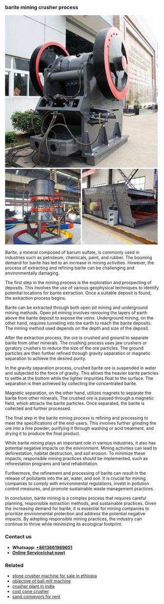 <h3>barite mining crusher process</h3><img src='1702952910.jpg' alt=''><p>Barite, a mineral composed of barium sulfate, is commonly used in industries such as petroleum, chemicals, paint, and rubber. The booming demand for barite has led to an increase in mining activities. However, the process of extracting and refining barite can be challenging and environmentally damaging.</p><p>The first step in the mining process is the exploration and prospecting of deposits. This involves the use of various geophysical techniques to identify potential locations for barite extraction. Once a suitable deposit is found, the extraction process begins.</p><p>Barite can be extracted through both open pit mining and underground mining methods. Open pit mining involves removing the layers of earth above the barite deposit to expose the veins. Underground mining, on the other hand, requires tunneling into the earth to reach the barite deposits. The mining method used depends on the depth and size of the deposit.</p><p>After the extraction process, the ore is crushed and ground to separate barite from other minerals. The crushing process uses jaw crushers or gyratory crushers to reduce the size of the ore particles. The ground particles are then further refined through gravity separation or magnetic separation to achieve the desired purity.</p><p>In the gravity separation process, crushed barite ore is suspended in water and subjected to the force of gravity. This allows the heavier barite particles to settle at the bottom while the lighter impurities float to the surface. The separation is then achieved by collecting the concentrated barite.</p><p>Magnetic separation, on the other hand, utilizes magnets to separate the barite from other minerals. The crushed ore is passed through a magnetic field, which attracts the barite particles. Once separated, the barite is collected and further processed.</p><p>The final step in the barite mining process is refining and processing to meet the specifications of the end-users. This involves further grinding the ore into a fine powder, purifying it through washing or acid treatment, and drying it to produce the final product.</p><p>While barite mining plays an important role in various industries, it also has potential negative impacts on the environment. Mining activities can lead to deforestation, habitat destruction, and soil erosion. To minimize these impacts, responsible mining practices should be implemented, such as reforestation programs and land rehabilitation.</p><p>Furthermore, the refinement and processing of barite can result in the release of pollutants into the air, water, and soil. It is crucial for mining companies to comply with environmental regulations, invest in pollution control measures, and promote sustainable waste management practices.</p><p>In conclusion, barite mining is a complex process that requires careful planning, responsible extraction methods, and sustainable practices. Given the increasing demand for barite, it is essential for mining companies to prioritize environmental protection and address the potential negative impacts. By adopting responsible mining practices, the industry can continue to thrive while minimizing its ecological footprint.</p><h3>Contact us</h3><ul><li><strong>Whatsapp:&nbsp;<a href="https://wa.me/8613661969651">+8613661969651</a></strong></li><li><a href="https://swt.shibang-china.com/?git&amp;zhl&amp;barite mining crusher process"><strong>Online Service(chat now)</strong></a></li></ul><h3>Related</h3><ul><li><a href='stone crusher machine for sale in ethiopia.md'>stone crusher machine for sale in ethiopia</a></li><li><a href='objective of ball mill machine.md'>objective of ball mill machine</a></li><li><a href='crusher plant in india.md'>crusher plant in india</a></li><li><a href='cost cone crusher.md'>cost cone crusher</a></li><li><a href='sand conveyors for rent.md'>sand conveyors for rent</a></li></ul>